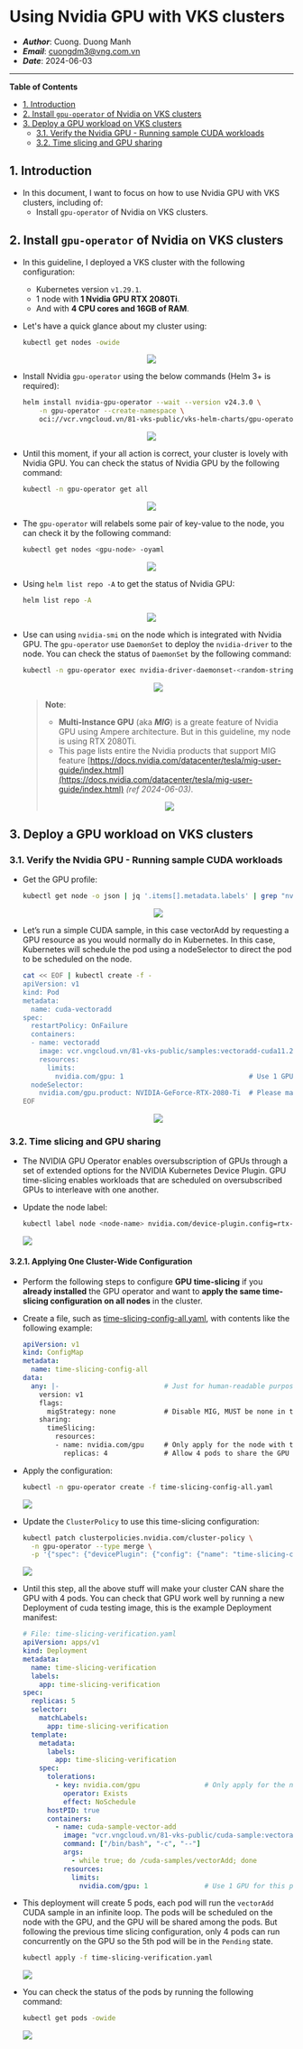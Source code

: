 # Using Nvidia GPU with VKS clusters
- ***Author***: Cuong. Duong Manh
- ***Email***: cuongdm3@vng.com.vn
- ***Date***: 2024-06-03

<hr>

**Table of Contents**

- [1. Introduction](#1-introduction)
- [2. Install `gpu-operator` of Nvidia on VKS clusters](#2-install-gpu-operator-of-nvidia-on-vks-clusters)
- [3. Deploy a GPU workload on VKS clusters](#3-deploy-a-gpu-workload-on-vks-clusters)
  - [3.1. Verify the Nvidia GPU - Running sample CUDA workloads](#31-verify-the-nvidia-gpu---running-sample-cuda-workloads)
  - [3.2. Time slicing and GPU sharing](#32-time-slicing-and-gpu-sharing)


## 1. Introduction
- In this document, I want to focus on how to use Nvidia GPU with VKS clusters, including of:
  - Install `gpu-operator` of Nvidia on VKS clusters.



## 2. Install `gpu-operator` of Nvidia on VKS clusters
- In this guideline, I deployed a VKS cluster with the following configuration:
  - Kubernetes version `v1.29.1`.
  - 1 node with **1 Nvidia GPU RTX 2080Ti**.
  - And with **4 CPU cores and 16GB of RAM**.

- Let's have a quick glance about my cluster using:
  ```bash
  kubectl get nodes -owide
  ```

<center>

  ![](./images/01.png)

</center>

- Install Nvidia `gpu-operator` using the below commands (Helm 3+ is required):
  ```bash
  helm install nvidia-gpu-operator --wait --version v24.3.0 \
      -n gpu-operator --create-namespace \
      oci://vcr.vngcloud.vn/81-vks-public/vks-helm-charts/gpu-operator
  ```
<center>

  ![](./images/02.1.png)

</center>

- Until this moment, if your all action is correct, your cluster is lovely with Nvidia GPU. You can check the status of Nvidia GPU by the following command:
  ```bash
  kubectl -n gpu-operator get all
  ```

<center>

  ![](./images/03.png)

</center>

- The `gpu-operator` will relabels some pair of key-value to the node, you can check it by the following command:
  ```bash
  kubectl get nodes <gpu-node> -oyaml
  ```

<center>

  ![](./images/04.png)

</center>

- Using `helm list repo -A` to get the status of Nvidia GPU:
  ```bash
  helm list repo -A
  ```

<center>

  ![](./images/05.png)

</center>

- Use can using `nvidia-smi` on the node which is integrated with Nvidia GPU. The `gpu-operator` use `DaemonSet` to deploy the `nvidia-driver` to the node. You can check the status of `DaemonSet` by the following command:
  ```bash
  kubectl -n gpu-operator exec nvidia-driver-daemonset-<random-string> -- nvidia-smi 
  ```

  <center>

    ![](./images/06.png)

  </center>

  > **Note**: 
  > - **Multi-Instance GPU** (aka ***MIG***) is a greate feature of Nvidia GPU using Ampere architecture. But in this guideline, my node is using RTX 2080Ti.
  > - This page lists entire the Nvidia products that support MIG feature [https://docs.nvidia.com/datacenter/tesla/mig-user-guide/index.html](https://docs.nvidia.com/datacenter/tesla/mig-user-guide/index.html) _(ref 2024-06-03)_.
  > <center>
  > 
  >    ![](./images/07.png)
  > 
  > </center>

## 3. Deploy a GPU workload on VKS clusters
### 3.1. Verify the Nvidia GPU - Running sample CUDA workloads
- Get the GPU profile:
  ```bash
  kubectl get node -o json | jq '.items[].metadata.labels' | grep "nvidia.com"
  ```
  <center>

    ![](./images/08.png)

  </center>

- Let’s run a simple CUDA sample, in this case vectorAdd by requesting a GPU resource as you would normally do in Kubernetes. In this case, Kubernetes will schedule the pod using a nodeSelector to direct the pod to be scheduled on the node.
  ```bash
  cat << EOF | kubectl create -f -
  apiVersion: v1
  kind: Pod
  metadata:
    name: cuda-vectoradd
  spec:
    restartPolicy: OnFailure
    containers:
    - name: vectoradd
      image: vcr.vngcloud.vn/81-vks-public/samples:vectoradd-cuda11.2.1
      resources:
        limits:
          nvidia.com/gpu: 1                               # Use 1 GPU for this pod
    nodeSelector:
      nvidia.com/gpu.product: NVIDIA-GeForce-RTX-2080-Ti  # Please make sure compatible with your GPU when using this nodeSelector
  EOF
  ```
  <center>

    ![](./images/09.png)
  
  </center>

### 3.2. Time slicing and GPU sharing
- The NVIDIA GPU Operator enables oversubscription of GPUs through a set of extended options for the NVIDIA Kubernetes Device Plugin. GPU time-slicing enables workloads that are scheduled on oversubscribed GPUs to interleave with one another.

- Update the node label:
  ```bash
  kubectl label node <node-name> nvidia.com/device-plugin.config=rtx-2080ti
  ```
  ![](./images/10.1.png)


#### 3.2.1. Applying One Cluster-Wide Configuration
- Perform the following steps to configure **GPU time-slicing** if you **already installed** the GPU operator and want to **apply the same time-slicing configuration on all nodes** in the cluster.
- Create a file, such as [time-slicing-config-all.yaml](./manifest/time-slicing-config-all.yaml), with contents like the following example:
  ```yaml
  apiVersion: v1
  kind: ConfigMap
  metadata:
    name: time-slicing-config-all
  data:
    any: |-                          # Just for human-readable purpose
      version: v1
      flags:
        migStrategy: none            # Disable MIG, MUST be none in the case your GPU is not supported MIG
      sharing:
        timeSlicing:
          resources:
          - name: nvidia.com/gpu     # Only apply for the node with the node.status contains 'nvidia.com/gpu'
            replicas: 4              # Allow 4 pods to share the GPU
  ```

- Apply the configuration:
  ```bash
  kubectl -n gpu-operator create -f time-slicing-config-all.yaml
  ```
  ![](./images/11.1.png)

- Update the `ClusterPolicy` to use this time-slicing configuration:
  ```bash
  kubectl patch clusterpolicies.nvidia.com/cluster-policy \
    -n gpu-operator --type merge \
    -p '{"spec": {"devicePlugin": {"config": {"name": "time-slicing-config-all", "default": "any"}}}}'
  ```
  ![](./images/12.1.png)

- Until this step, all the above stuff will make your cluster CAN share the GPU with 4 pods. You can check that GPU work well by running a new Deployment of cuda testing image, this is the example Deployment manifest:
  ```yaml
  # File: time-slicing-verification.yaml
  apiVersion: apps/v1
  kind: Deployment
  metadata:
    name: time-slicing-verification
    labels:
      app: time-slicing-verification
  spec:
    replicas: 5
    selector:
      matchLabels:
        app: time-slicing-verification
    template:
      metadata:
        labels:
          app: time-slicing-verification
      spec:
        tolerations:
          - key: nvidia.com/gpu                # Only apply for the node with the node.status contains 'nvidia.com/gpu'
            operator: Exists
            effect: NoSchedule
        hostPID: true
        containers:
          - name: cuda-sample-vector-add
            image: "vcr.vngcloud.vn/81-vks-public/cuda-sample:vectoradd-cuda11.7.1-ubuntu20.04"
            command: ["/bin/bash", "-c", "--"]
            args:
              - while true; do /cuda-samples/vectorAdd; done
            resources:
              limits:
                nvidia.com/gpu: 1              # Use 1 GPU for this pod
  ```
- This deployment will create 5 pods, each pod will run the `vectorAdd` CUDA sample in an infinite loop. The pods will be scheduled on the node with the GPU, and the GPU will be shared among the pods. But following the previous time slicing configuration, only 4 pods can run concurrently on the GPU so the 5th pod will be in the `Pending` state.
  ```bash
  kubectl apply -f time-slicing-verification.yaml
  ```
  ![](./images/13.png)

- You can check the status of the pods by running the following command:
  ```bash
  kubectl get pods -owide
  ```
  ![](./images/14.png)